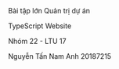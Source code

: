 <head> Bài tập lớn Quản trị dự án </head>

TypeScript Website

Nhóm 22 - LTU 17

Nguyễn Tấn Nam Anh 20187215
